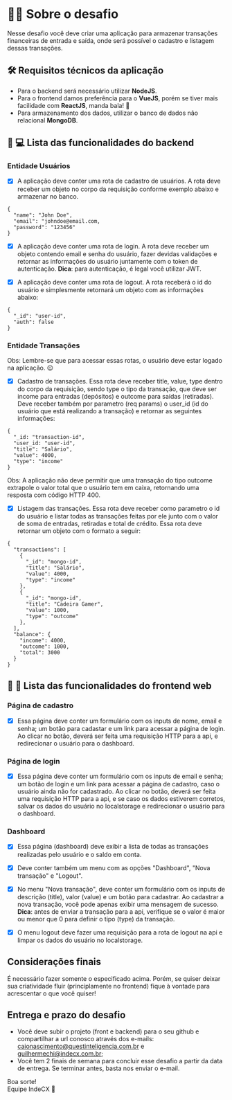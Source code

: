 # :man_technologist: Sobre o desafio 
Nesse desafio você deve criar uma aplicação para armazenar transações financeiras de entrada e saída, onde será possível o cadastro e listagem dessas transações.

## :hammer_and_wrench: Requisitos técnicos da aplicação
* Para o backend será necessário utilizar __NodeJS__.
* Para o frontend damos preferência para o __VueJS__, porém se tiver mais facilidade com __ReactJS__, manda bala! :bow_and_arrow:
* Para armazenamento dos dados, utilizar o banco de dados não relacional <b>MongoDB</b>.

## :scroll: :computer: Lista das funcionalidades do backend
### Entidade Usuários
- [x] A aplicação deve conter uma rota de cadastro de usuários. A rota deve receber um objeto no corpo da requisição conforme exemplo abaixo e armazenar no banco.
```
{
  "name": "John Doe",
  "email": "johndoe@email.com,
  "password": "123456"
}
```
- [x] A aplicação deve conter uma rota de login. A rota deve receber um objeto contendo email e senha do usuário, fazer devidas validações e retornar as informações do usuário juntamente com o token de autenticação. __Dica__: para autenticação, é legal você utilizar JWT.

- [x] A aplicação deve conter uma rota de logout. A rota receberá o id do usuário e simplesmente retornará um objeto com as informações abaixo:
```
{
  "_id": "user-id",
  "auth": false
}
```
### Entidade Transações
Obs: Lembre-se que para acessar essas rotas, o usuário deve estar logado na aplicação. :wink:

- [x] Cadastro de transações. Essa rota deve receber title, value, type dentro do corpo da requisição, sendo type o tipo da transação, que deve ser income para entradas (depósitos) e outcome para saídas (retiradas). Deve receber também por parametro (req params) o user_id (id do usuário que está realizando a transação) e retornar as seguintes informações:
```
{
  "_id: "transaction-id",
  "user_id: "user-id",
  "title": "Salário",
  "value": 4000,
  "type": "income"
}
```
Obs: A aplicação não deve permitir que uma transação do tipo outcome extrapole o valor total que o usuário tem em caixa, retornando uma resposta com código HTTP 400.

- [x] Listagem das transações. Essa rota deve receber como parametro o id do usuário e listar todas as transações feitas por ele junto com o valor de soma de entradas, retiradas e total de crédito. Essa rota deve retornar um objeto com o formato a seguir:
```
{
  "transactions": [
    {
      "_id": "mongo-id",
      "title": "Salário",
      "value": 4000,
      "type": "income"
    },
    {
      "_id": "mongo-id",
      "title": "Cadeira Gamer",
      "value": 1000,
      "type": "outcome"
    },
  ],
  "balance": {
    "income": 4000,
    "outcome": 1000,
    "total": 3000
  }
}
```

## :scroll: :nail_care: Lista das funcionalidades do frontend web
### Página de cadastro
- [x] Essa página deve conter um formulário com os inputs de nome, email e senha; um botão para cadastar e um link para acessar a página de login. Ao clicar no botão, deverá ser feita uma requisição HTTP para a api, e redirecionar o usuário para o dashboard.

### Página de login
- [x] Essa página deve conter um formulário com os inputs de email e senha; um botão de login e um link para acessar a página de cadastro, caso o usuário ainda não for cadastrado. Ao clicar no botão, deverá ser feita uma requisição HTTP para a api, e se caso os dados estiverem corretos, salvar os dados do usuário no localstorage e redirecionar o usuário para o dashboard.

### Dashboard
- [x] Essa página (dashboard) deve exibir a lista de todas as transações realizadas pelo usuário e o saldo em conta.
- [x] Deve conter também um menu com as opções "Dashboard", "Nova transação" e "Logout".
- [x] No menu "Nova transação", deve conter um formulário com os inputs de descrição (title), valor (value) e um botão para cadastrar. Ao cadastrar a nova transação, você pode apenas exibir uma mensagem de sucesso. __Dica__: antes de enviar a transação para a api, verifique se o valor é maior ou menor que 0 para definir o tipo (type) da transação.
- [x] O menu logout deve fazer uma requisição para a rota de logout na api e limpar os dados do usuário no localstorage.


## Considerações finais
É necessário fazer somente o especificado acima. Porém, se quiser deixar sua criatividade fluir (principlamente no frontend) fique à vontade para acrescentar o que você quiser!


## Entrega e prazo do desafio
* Você deve subir o projeto (front e backend) para o seu github e compartilhar a url conosco através dos e-mails: caionascimento@questinteligencia.com.br e guilhermechi@indecx.com.br;
* Você tem 2 finais de semana para concluir esse desafio a partir da data de entrega. Se terminar antes, basta nos enviar o e-mail.

Boa sorte! <br />
Equipe IndeCX :green_heart:
